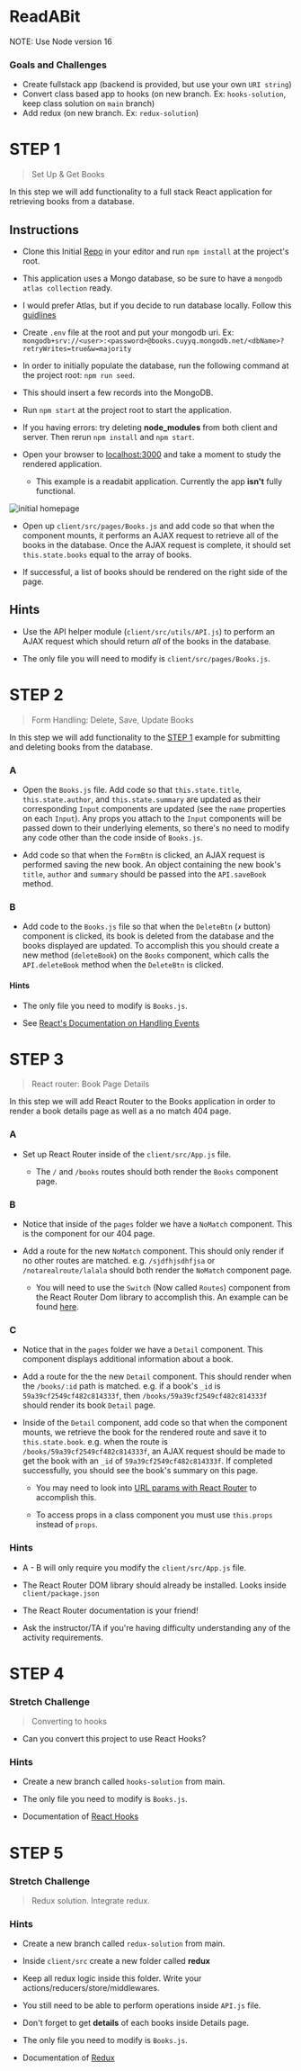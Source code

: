# ReadABit

NOTE: Use Node version 16

### Goals and Challenges

- Create fullstack app (backend is provided, but use your own `URI string`)
- Convert class based app to hooks (on new branch. Ex: `hooks-solution`, keep class solution on `main` branch)
- Add redux (on new branch. Ex: `redux-solution`)

# STEP 1

> Set Up & Get Books

In this step we will add functionality to a full stack React application for retrieving books from a database.

## Instructions

- Clone this Initial [Repo](https://github.com/urakymzhan/ReadABit-starter-code) in your editor and run `npm install` at the project's root.

- This application uses a Mongo database, so be sure to have a `mongodb atlas collection` ready.

- I would prefer Atlas, but if you decide to run database locally. Follow this [guidlines](https://gist.github.com/urakymzhan/8a74099d41d203e175c4bfb0ed57509f)

- Create `.env` file at the root and put your mongodb uri. Ex: `mongodb+srv://<user>:<password>@books.cuyyq.mongodb.net/<dbName>?retryWrites=true&w=majority`

- In order to initially populate the database, run the following command at the project root: `npm run seed`.

- This should insert a few records into the MongoDB.

- Run `npm start` at the project root to start the application.

- If you having errors: try deleting **node_modules** from both client and server. Then rerun `npm install` and `npm start`.

- Open your browser to [localhost:3000](http://localhost:3000) and take a moment to study the rendered application.

  - This example is a readabit application. Currently the app **isn't** fully functional.

![initial homepage](homepage.png)

- Open up `client/src/pages/Books.js` and add code so that when the component mounts, it performs an AJAX request to retrieve all of the books in the database. Once the AJAX request is complete, it should set `this.state.books` equal to the array of books.

- If successful, a list of books should be rendered on the right side of the page.

## Hints

- Use the API helper module (`client/src/utils/API.js`) to perform an AJAX request which should return _all_ of the books in the database.

- The only file you will need to modify is `client/src/pages/Books.js`.

# STEP 2

> Form Handling: Delete, Save, Update Books

In this step we will add functionality to the [STEP 1](#step-1) example for submitting and deleting books from the database.

### A

- Open the `Books.js` file. Add code so that `this.state.title`, `this.state.author`, and `this.state.summary` are updated as their corresponding `Input` components are updated (see the `name` properties on each `Input`). Any props you attach to the `Input` components will be passed down to their underlying elements, so there's no need to modify any code other than the code inside of `Books.js`.

- Add code so that when the `FormBtn` is clicked, an AJAX request is performed saving the new book. An object containing the new book's `title`, `author` and `summary` should be passed into the `API.saveBook` method.

### B

- Add code to the `Books.js` file so that when the `DeleteBtn` (`✗` button) component is clicked, its book is deleted from the database and the books displayed are updated. To accomplish this you should create a new method (`deleteBook`) on the `Books` component, which calls the `API.deleteBook` method when the `DeleteBtn` is clicked.

#### Hints

- The only file you need to modify is `Books.js`.

- See [React's Documentation on Handling Events](https://facebook.github.io/react/docs/handling-events.html)

# STEP 3

> React router: Book Page Details

In this step we will add React Router to the Books application in order to render a book details page as well as a no match 404 page.

### A

- Set up React Router inside of the `client/src/App.js` file.

  - The `/` and `/books` routes should both render the `Books` component page.

### B

- Notice that inside of the `pages` folder we have a `NoMatch` component. This is the component for our 404 page.

- Add a route for the new `NoMatch` component. This should only render if no other routes are matched. e.g. `/sjdfhjsdhfjsa` or `/notarealroute/lalala` should both render the `NoMatch` component page.

  - You will need to use the `Switch` (Now called `Routes`) component from the React Router Dom library to accomplish this. An example can be found [here](https://reacttraining.com/react-router/web/example/no-match).

### C

- Notice that in the `pages` folder we have a `Detail` component. This component displays additional information about a book.

- Add a route for the the new `Detail` component. This should render when the `/books/:id` path is matched. e.g. if a book's `_id` is `59a39cf2549cf482c814333f`, then `/books/59a39cf2549cf482c814333f` should render its book `Detail` page.

- Inside of the `Detail` component, add code so that when the component mounts, we retrieve the book for the rendered route and save it to `this.state.book`. e.g. when the route is `/books/59a39cf2549cf482c814333f`, an AJAX request should be made to get the book with an `_id` of `59a39cf2549cf482c814333f`. If completed successfully, you should see the book's summary on this page.

  - You may need to look into [URL params with React Router](https://reacttraining.com/react-router/web/example/url-params) to accomplish this.

  - To access props in a class component you must use `this.props` instead of `props`.

### Hints

- A - B will only require you modify the `client/src/App.js` file.

- The React Router DOM library should already be installed. Looks inside `client/package.json`

- The React Router documentation is your friend!

- Ask the instructor/TA if you're having difficulty understanding any of the activity requirements.

# STEP 4

### Stretch Challenge

> Converting to hooks

- Can you convert this project to use React Hooks?

### Hints

- Create a new branch called `hooks-solution` from main.

- The only file you need to modify is `Books.js`.

- Documentation of [React Hooks](https://reactjs.org/docs/hooks-intro.html)

# STEP 5

### Stretch Challenge

> Redux solution. Integrate redux.

### Hints

- Create a new branch called `redux-solution` from main.

- Inside `client/src` create a new folder called **redux**

- Keep all redux logic inside this folder. Write your actions/reducers/store/middlewares.

- You still need to be able to perform operations inside `API.js` file.

- Don't forget to get **details** of each books inside Details page.

- The only file you need to modify is `Books.js`.

- Documentation of [Redux](https://redux.js.org/tutorials/fundamentals/part-2-concepts-data-flow)
